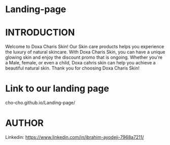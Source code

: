 # Landing-page

# INTRODUCTION
Welcome to Doxa Charis Skin! Our Skin care products helps you experience the luxury of natural skincare. With Doxa Charis Skin, you can have a unique glowing skin and enjoy the discount promo that is ongoing. Whether you're a Male, female, or even a child, Doxa cahris skin can help you achieve a beautiful natural skin. Thank you for choosing Doxa Charis Skin!

# Link to our landing page
cho-cho.github.io/Landing-page/

# AUTHOR
Linkedin: https://www.linkedin.com/in/ibrahim-ayodeji-7968a7211/
